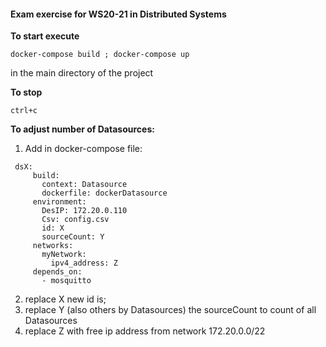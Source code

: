 #### **Exam exercise for WS20-21 in Distributed Systems**

**To start execute**
```
docker-compose build ; docker-compose up 
```
in the main directory of the project

**To stop**
```
ctrl+c
```

**To adjust number of Datasources:**
1. Add in docker-compose file:
``` 
 dsX:
     build:
       context: Datasource
       dockerfile: dockerDatasource
     environment:
       DesIP: 172.20.0.110
       Csv: config.csv
       id: X
       sourceCount: Y
     networks:
       myNetwork:
         ipv4_address: Z
     depends_on:
       - mosquitto
```
2. replace X new id is; 
3. replace Y (also others by Datasources) the sourceCount to count of all Datasources
4. replace Z with free ip address from network 172.20.0.0/22
